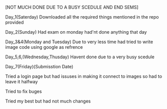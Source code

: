 [NOT MUCH DONE DUE TO A BUSY SCEDULE AND END SEMS]



Day_1(Saterday)
Downloaded all the required things mentioned in the repo provided


Day_2(Sunday)
Had exam on monday had'nt done anything that day


Day_3&4(Monday and Tuesday)
Due to very less time had tried to write image code using google as refrence


Day_5,6,(Wednesday,Thusday)
Havent done due to a very busy scedule


Day_7(Friday)(Submisstion Date)

Tried a login page but had issuses in making it connect to images so had to leave it halfway


Tried to fix buges 



Tried my best but had not much changes
